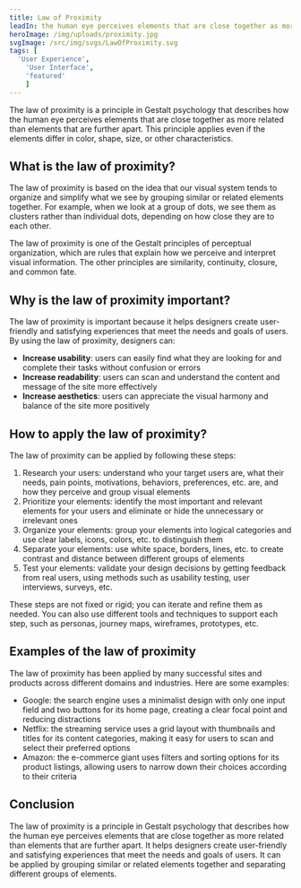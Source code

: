 ```yaml
---
title: Law of Proximity
leadIn: the human eye perceives elements that are close together as more related than elements that are further apart.
heroImage: /img/uploads/proximity.jpg
svgImage: /src/img/svgs/LawOfProximity.svg
tags: [
  'User Experience',
	'User Interface',
	'featured'
	]
---
```


The law of proximity is a principle in Gestalt psychology that describes how the human eye perceives elements that are close together as more related than elements that are further apart. This principle applies even if the elements differ in color, shape, size, or other characteristics.

## What is the law of proximity?

The law of proximity is based on the idea that our visual system tends to organize and simplify what we see by grouping similar or related elements together. For example, when we look at a group of dots, we see them as clusters rather than individual dots, depending on how close they are to each other.

The law of proximity is one of the Gestalt principles of perceptual organization, which are rules that explain how we perceive and interpret visual information. The other principles are similarity, continuity, closure, and common fate.

## Why is the law of proximity important?

The law of proximity is important because it helps designers create user-friendly and satisfying experiences that meet the needs and goals of users. By using the law of proximity, designers can:

- **Increase usability**: users can easily find what they are looking for and complete their tasks without confusion or errors
- **Increase readability**: users can scan and understand the content and message of the site more effectively
- **Increase aesthetics**: users can appreciate the visual harmony and balance of the site more positively

## How to apply the law of proximity?

The law of proximity can be applied by following these steps:

1. Research your users: understand who your target users are, what their needs, pain points, motivations, behaviors, preferences, etc. are, and how they perceive and group visual elements
2. Prioritize your elements: identify the most important and relevant elements for your users and eliminate or hide the unnecessary or irrelevant ones
3. Organize your elements: group your elements into logical categories and use clear labels, icons, colors, etc. to distinguish them
4. Separate your elements: use white space, borders, lines, etc. to create contrast and distance between different groups of elements
5. Test your elements: validate your design decisions by getting feedback from real users, using methods such as usability testing, user interviews, surveys, etc.

These steps are not fixed or rigid; you can iterate and refine them as needed. You can also use different tools and techniques to support each step, such as personas, journey maps, wireframes, prototypes, etc.

## Examples of the law of proximity

The law of proximity has been applied by many successful sites and products across different domains and industries. Here are some examples:

- Google: the search engine uses a minimalist design with only one input field and two buttons for its home page, creating a clear focal point and reducing distractions
- Netflix: the streaming service uses a grid layout with thumbnails and titles for its content categories, making it easy for users to scan and select their preferred options
- Amazon: the e-commerce giant uses filters and sorting options for its product listings, allowing users to narrow down their choices according to their criteria

## Conclusion

The law of proximity is a principle in Gestalt psychology that describes how the human eye perceives elements that are close together as more related than elements that are further apart. It helps designers create user-friendly and satisfying experiences that meet the needs and goals of users. It can be applied by grouping similar or related elements together and separating different groups of elements.

